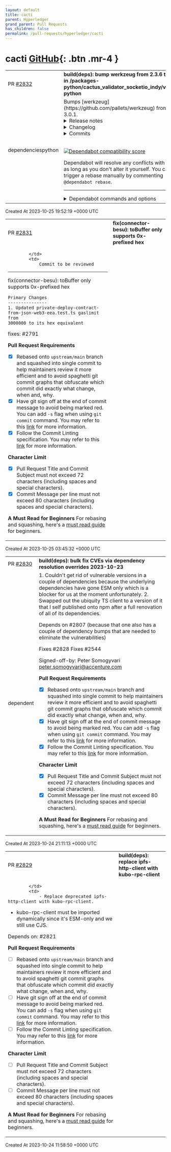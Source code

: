 ```yaml
---
layout: default
title: cacti
parent: Hyperledger
grand_parent: Pull Requests
has_children: false
permalink: /pull-requests/hyperledger/cacti
---
```


# cacti <span class="fs-3 right-align">[GitHub](https://github.com/hyperledger/cacti){: .btn .mr-4 }</span>


<div>
    <table>
        <tr>
            <td>
                PR <a href="https://github.com/hyperledger/cacti/pull/2832" class=".btn">#2832</a>
            </td>
            <td>
                <b>
                    build(deps): bump werkzeug from 2.3.6 to 3.0.1 in /packages-python/cactus_validator_socketio_indy/validator-python
                </b>
            </td>
        </tr>
        <tr>
            <td>
                <span class="chip">dependencies</span><span class="chip">python</span>
            </td>
            <td>
                Bumps [werkzeug](https://github.com/pallets/werkzeug) from 2.3.6 to 3.0.1.
<details>
<summary>Release notes</summary>
<p><em>Sourced from <a href="https://github.com/pallets/werkzeug/releases">werkzeug's releases</a>.</em></p>
<blockquote>
<h2>3.0.1</h2>
<p>This is a security release for the 3.0.x feature branch.</p>
<ul>
<li>Changes: <a href="https://werkzeug.palletsprojects.com/en/3.0.x/changes/#version-3-0-1">https://werkzeug.palletsprojects.com/en/3.0.x/changes/#version-3-0-1</a></li>
</ul>
<h2>3.0.0</h2>
<p>This is a feature release, which includes new features, removes previously deprecated code, and adds new deprecations. The 3.0.x branch is now the supported fix branch, the 2.3.x branch will become a tag marking the end of support for that branch. We encourage everyone to upgrade, and to use a tool such as <a href="https://pypi.org/project/pip-tools/">pip-tools</a> to pin all dependencies and control upgrades. Test with warnings treated as errors to be able to adapt to deprecation warnings early.</p>
<ul>
<li>Changes: <a href="https://werkzeug.palletsprojects.com/en/3.0.x/changes/#version-3-0-0">https://werkzeug.palletsprojects.com/en/3.0.x/changes/#version-3-0-0</a></li>
<li>Milestone: <a href="https://github.com/pallets/werkzeug/milestone/21?closed=1">https://github.com/pallets/werkzeug/milestone/21?closed=1</a></li>
</ul>
<h2>2.3.7</h2>
<p>This is a fix release for the 2.3.x feature branch.</p>
<ul>
<li>Changes: <a href="https://werkzeug.palletsprojects.com/en/2.3.x/changes/#version-2-3-7">https://werkzeug.palletsprojects.com/en/2.3.x/changes/#version-2-3-7</a></li>
<li>Milestone: <a href="https://github.com/pallets/werkzeug/milestone/33?closed=1">https://github.com/pallets/werkzeug/milestone/33?closed=1</a></li>
</ul>
</blockquote>
</details>
<details>
<summary>Changelog</summary>
<p><em>Sourced from <a href="https://github.com/pallets/werkzeug/blob/main/CHANGES.rst">werkzeug's changelog</a>.</em></p>
<blockquote>
<h2>Version 3.0.1</h2>
<p>Released 2023-10-24</p>
<ul>
<li>Fix slow multipart parsing for large parts potentially enabling DoS
attacks. :cwe:<code>CWE-407</code></li>
</ul>
<h2>Version 3.0.0</h2>
<p>Released 2023-09-30</p>
<ul>
<li>Remove previously deprecated code. :pr:<code>2768</code></li>
<li>Deprecate the <code>__version__</code> attribute. Use feature detection, or
<code>importlib.metadata.version(&quot;werkzeug&quot;)</code>, instead. :issue:<code>2770</code></li>
<li><code>generate_password_hash</code> uses scrypt by default. :issue:<code>2769</code></li>
<li>Add the <code>&quot;werkzeug.profiler&quot;</code> item to the  WSGI <code>environ</code> dictionary
passed to <code>ProfilerMiddleware</code>'s <code>filename_format</code> function. It contains
the <code>elapsed</code> and <code>time</code> values for the profiled request. :issue:<code>2775</code></li>
<li>Explicitly marked the PathConverter as non path isolating. :pr:<code>2784</code></li>
</ul>
<h2>Version 2.3.8</h2>
<p>Unreleased</p>
<h2>Version 2.3.7</h2>
<p>Released 2023-08-14</p>
<ul>
<li>Use <code>flit_core</code> instead of <code>setuptools</code> as build backend.</li>
<li>Fix parsing of multipart bodies. :issue:<code>2734</code> Adjust index of last newline
in data start. :issue:<code>2761</code></li>
<li>Parsing ints from header values strips spacing first. :issue:<code>2734</code></li>
<li>Fix empty file streaming when testing. :issue:<code>2740</code></li>
<li>Clearer error message when URL rule does not start with slash. :pr:<code>2750</code></li>
<li><code>Accept</code> <code>q</code> value can be a float without a decimal part. :issue:<code>2751</code></li>
</ul>
</blockquote>
</details>
<details>
<summary>Commits</summary>
<ul>
<li><a href="https://github.com/pallets/werkzeug/commit/ce4eff5902d4a6b41a20ecc6e4029741284a87fd"><code>ce4eff5</code></a> Release version 3.0.1</li>
<li><a href="https://github.com/pallets/werkzeug/commit/b1916c0c083e0be1c9d887ee2f3d696922bfc5c1"><code>b1916c0</code></a> Fix: slow multipart parsing for huge files with few CR/LF characters</li>
<li><a href="https://github.com/pallets/werkzeug/commit/726eaa28593d859548da3477859c914732f012ef"><code>726eaa2</code></a> Release version 3.0.0</li>
<li><a href="https://github.com/pallets/werkzeug/commit/64275425888b6ca4f5ebdfa1a9df814317718290"><code>6427542</code></a> Default the PathConverter (and descendants) to be non part isolating</li>
<li><a href="https://github.com/pallets/werkzeug/commit/4820d8c487e5db9f43645c31c4123fce5ac5ad32"><code>4820d8c</code></a> Provide elapsed and timestamp info to filename_format</li>
<li><a href="https://github.com/pallets/werkzeug/commit/599993d7382eeb96add9f38b4431a2f50cd2c9f2"><code>599993d</code></a> Bump pypa/gh-action-pypi-publish from 1.8.8 to 1.8.10 (<a href="https://redirect.github.com/pallets/werkzeug/issues/2780">#2780</a>)</li>
<li><a href="https://github.com/pallets/werkzeug/commit/a2394ed51ed8697b5523243acb10cb589c0f7834"><code>a2394ed</code></a> Bump slsa-framework/slsa-github-generator from 1.7.0 to 1.9.0 (<a href="https://redirect.github.com/pallets/werkzeug/issues/2779">#2779</a>)</li>
<li><a href="https://github.com/pallets/werkzeug/commit/1efd6f3c2c31ec9479d8b8d9219bdb042e55bd15"><code>1efd6f3</code></a> Bump actions/checkout from 3.5.3 to 3.6.0 (<a href="https://redirect.github.com/pallets/werkzeug/issues/2778">#2778</a>)</li>
<li><a href="https://github.com/pallets/werkzeug/commit/76a5419d2ee8b7785c0304d58a94d6c0387c976c"><code>76a5419</code></a> Bump pypa/gh-action-pypi-publish from 1.8.8 to 1.8.10</li>
<li><a href="https://github.com/pallets/werkzeug/commit/ce8cfe7dbb73b56c982a9c74162084cdb284c2f5"><code>ce8cfe7</code></a> Bump slsa-framework/slsa-github-generator from 1.7.0 to 1.9.0</li>
<li>Additional commits viewable in <a href="https://github.com/pallets/werkzeug/compare/2.3.6...3.0.1">compare view</a></li>
</ul>
</details>
<br />


[![Dependabot compatibility score](https://dependabot-badges.githubapp.com/badges/compatibility_score?dependency-name=werkzeug&package-manager=pip&previous-version=2.3.6&new-version=3.0.1)](https://docs.github.com/en/github/managing-security-vulnerabilities/about-dependabot-security-updates#about-compatibility-scores)

Dependabot will resolve any conflicts with this PR as long as you don't alter it yourself. You can also trigger a rebase manually by commenting `@dependabot rebase`.

[//]: # (dependabot-automerge-start)
[//]: # (dependabot-automerge-end)

---

<details>
<summary>Dependabot commands and options</summary>
<br />

You can trigger Dependabot actions by commenting on this PR:
- `@dependabot rebase` will rebase this PR
- `@dependabot recreate` will recreate this PR, overwriting any edits that have been made to it
- `@dependabot merge` will merge this PR after your CI passes on it
- `@dependabot squash and merge` will squash and merge this PR after your CI passes on it
- `@dependabot cancel merge` will cancel a previously requested merge and block automerging
- `@dependabot reopen` will reopen this PR if it is closed
- `@dependabot close` will close this PR and stop Dependabot recreating it. You can achieve the same result by closing it manually
- `@dependabot show <dependency name> ignore conditions` will show all of the ignore conditions of the specified dependency
- `@dependabot ignore this major version` will close this PR and stop Dependabot creating any more for this major version (unless you reopen the PR or upgrade to it yourself)
- `@dependabot ignore this minor version` will close this PR and stop Dependabot creating any more for this minor version (unless you reopen the PR or upgrade to it yourself)
- `@dependabot ignore this dependency` will close this PR and stop Dependabot creating any more for this dependency (unless you reopen the PR or upgrade to it yourself)
You can disable automated security fix PRs for this repo from the [Security Alerts page](https://github.com/hyperledger/cacti/network/alerts).

</details>
            </td>
        </tr>
    </table>
    <div class="right-align">
        Created At 2023-10-25 19:52:19 +0000 UTC
    </div>
</div>

<div>
    <table>
        <tr>
            <td>
                PR <a href="https://github.com/hyperledger/cacti/pull/2831" class=".btn">#2831</a>
            </td>
            <td>
                <b>
                    fix(connector-besu): toBuffer only supports 0x-prefixed hex
                </b>
            </td>
        </tr>
        <tr>
            <td>
                
            </td>
            <td>
                Commit to be reviewed
---------------

fix(connector-besu): toBuffer only supports 0x-prefixed hex

```
Primary Changes
---------------
1. Updated private-deploy-contract-from-json-web3-eea.test.ts gaslimit from
3000000 to its hex equivalent
```

fixes: #2791

**Pull Request Requirements**
- [x] Rebased onto `upstream/main` branch and squashed into single commit to help maintainers review it more efficient and to avoid spaghetti git commit graphs that obfuscate which commit did exactly what change, when and, why.
- [x] Have git sign off at the end of commit message to avoid being marked red. You can add `-s` flag when using `git commit` command. You may refer to this [link](https://docs.github.com/en/authentication/managing-commit-signature-verification/signing-commits) for more information.
- [x] Follow the Commit Linting specification. You may refer to this [link](https://www.conventionalcommits.org/en/v1.0.0-beta.4/#specification) for more information. 

**Character Limit**
- [x] Pull Request Title and Commit Subject must not exceed 72 characters (including spaces and special characters).
- [x] Commit Message per line must not exceed 80 characters (including spaces and special characters).

**A Must Read for Beginners**
For rebasing and squashing, here's a [must read guide](https://github.com/servo/servo/wiki/Beginner's-guide-to-rebasing-and-squashing) for beginners.
            </td>
        </tr>
    </table>
    <div class="right-align">
        Created At 2023-10-25 03:45:32 +0000 UTC
    </div>
</div>

<div>
    <table>
        <tr>
            <td>
                PR <a href="https://github.com/hyperledger/cacti/pull/2830" class=".btn">#2830</a>
            </td>
            <td>
                <b>
                    build(deps): bulk fix CVEs via dependency resolution overrides 2023-10-23
                </b>
            </td>
        </tr>
        <tr>
            <td>
                <span class="chip">dependent</span>
            </td>
            <td>
                1. Couldn't get rid of vulnerable versions in a couple of dependencies
because the underlying dependencies have gone ESM only which is a blocker
for us at the moment unfortunately.
2. Swapped out the ubiquity TS client to a version of it that I self
published onto npm after a full renovation of all of its dependencies.

Depends on #2807 (because that one also has a couple of dependency bumps
that are needed to eliminate the vulnerabilities)

Fixes #2828
Fixes #2544

Signed-off-by: Peter Somogyvari <peter.somogyvari@accenture.com>

**Pull Request Requirements**
- [x] Rebased onto `upstream/main` branch and squashed into single commit to help maintainers review it more efficient and to avoid spaghetti git commit graphs that obfuscate which commit did exactly what change, when and, why.
- [x] Have git sign off at the end of commit message to avoid being marked red. You can add `-s` flag when using `git commit` command. You may refer to this [link](https://docs.github.com/en/authentication/managing-commit-signature-verification/signing-commits) for more information.
- [x] Follow the Commit Linting specification. You may refer to this [link](https://www.conventionalcommits.org/en/v1.0.0-beta.4/#specification) for more information. 

**Character Limit**
- [x] Pull Request Title and Commit Subject must not exceed 72 characters (including spaces and special characters).
- [x] Commit Message per line must not exceed 80 characters (including spaces and special characters).

**A Must Read for Beginners**
For rebasing and squashing, here's a [must read guide](https://github.com/servo/servo/wiki/Beginner's-guide-to-rebasing-and-squashing) for beginners.
            </td>
        </tr>
    </table>
    <div class="right-align">
        Created At 2023-10-24 21:11:13 +0000 UTC
    </div>
</div>

<div>
    <table>
        <tr>
            <td>
                PR <a href="https://github.com/hyperledger/cacti/pull/2829" class=".btn">#2829</a>
            </td>
            <td>
                <b>
                    build(deps): replace ipfs-http-client with kubo-rpc-client
                </b>
            </td>
        </tr>
        <tr>
            <td>
                
            </td>
            <td>
                - Replace deprecated ipfs-http-client with kubo-rpc-client.
- kubo-rpc-client must be imported dynamically since it's ESM-only and we still use CJS.

Depends on: #2821

**Pull Request Requirements**
- [ ] Rebased onto `upstream/main` branch and squashed into single commit to help maintainers review it more efficient and to avoid spaghetti git commit graphs that obfuscate which commit did exactly what change, when and, why.
- [ ] Have git sign off at the end of commit message to avoid being marked red. You can add `-s` flag when using `git commit` command. You may refer to this [link](https://docs.github.com/en/authentication/managing-commit-signature-verification/signing-commits) for more information.
- [ ] Follow the Commit Linting specification. You may refer to this [link](https://www.conventionalcommits.org/en/v1.0.0-beta.4/#specification) for more information. 

**Character Limit**
- [ ] Pull Request Title and Commit Subject must not exceed 72 characters (including spaces and special characters).
- [ ] Commit Message per line must not exceed 80 characters (including spaces and special characters).

**A Must Read for Beginners**
For rebasing and squashing, here's a [must read guide](https://github.com/servo/servo/wiki/Beginner's-guide-to-rebasing-and-squashing) for beginners.
            </td>
        </tr>
    </table>
    <div class="right-align">
        Created At 2023-10-24 11:58:50 +0000 UTC
    </div>
</div>

